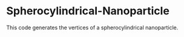 # Spherocylindrical-Nanoparticle
This code generates the vertices of a spherocylindrical nanoparticle.
